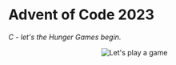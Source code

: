 # Advent of Code 2023
_C - let's the Hunger Games begin._
<p align="center">
  <img src="https://www.theshirtlist.com/wp-content/uploads/2019/10/Lets-Play-a-Game.jpg" alt="Let's play a game">
</p>

